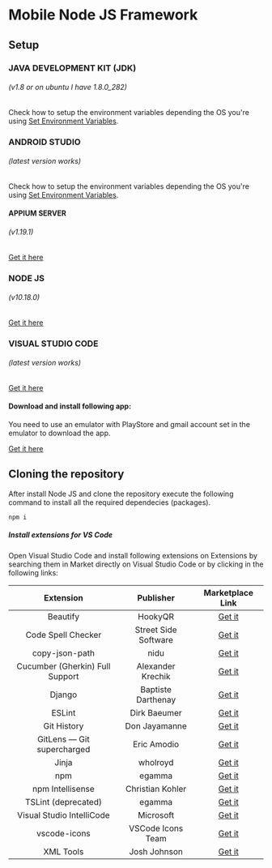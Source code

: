# Mobile Node JS Framework

## Setup 
### JAVA DEVELOPMENT KIT (JDK)
###### (_v1.8 or on ubuntu I have 1.8.0_282_)

Check how to setup the environment variables depending the OS you're using [Set Environment Variables](https://www.baeldung.com/java-home-on-windows-7-8-10-mac-os-x-linux).

### ANDROID STUDIO
###### (_latest version works_)

Check how to setup the environment variables depending the OS you're using [Set Environment Variables](https://medium.com/@rafael_toledo/preparing-your-android-environment-for-development-android-tutorials-pt-1-5f76ca2b8a32).

#### APPIUM SERVER
###### (_v1.19.1_)

[Get it here](https://github.com/appium/appium-desktop/releases/tag/v1.19.1)

### NODE JS
###### (_v10.18.0_)

[Get it here](https://nodejs.org/en/blog/release/v10.18.0/)

### VISUAL STUDIO CODE
###### (_latest version works_)

[Get it here](https://code.visualstudio.com/)


#### Download and install following app:

You need to use an emulator with PlayStore and gmail account set in the emulator to download the app.

[Get it here](https://play.google.com/store/apps/details?id=com.bizale.cobradorapp)

## Cloning the repository

After install Node JS and clone the repository execute the following command to install all the required dependecies (packages).
```
npm i
```

##### Install extensions for VS Code

Open Visual Studio Code and install following extensions on Extensions by searching them in Market directly on Visual Studio Code or by clicking in the following links:

| Extension  | Publisher  | Marketplace Link |
| :------------: |:---------------:| :-----:|
| Beautify | HookyQR | [Get it](https://marketplace.visualstudio.com/items?itemName=HookyQR.beautify) |
| Code Spell Checker | Street Side Software | [Get it](https://marketplace.visualstudio.com/items?itemName=streetsidesoftware.code-spell-checker) |
| copy-json-path | nidu | [Get it](https://marketplace.visualstudio.com/items?itemName=nidu.copy-json-path) |
| Cucumber (Gherkin) Full Support | Alexander Krechik | [Get it](https://marketplace.visualstudio.com/items?itemName=alexkrechik.cucumberautocomplete) |
| Django | Baptiste Darthenay | [Get it](https://marketplace.visualstudio.com/items?itemName=batisteo.vscode-django) |
| ESLint | Dirk Baeumer | [Get it](https://marketplace.visualstudio.com/items?itemName=dbaeumer.vscode-eslint) |
| Git History | Don Jayamanne | [Get it](https://marketplace.visualstudio.com/items?itemName=donjayamanne.githistory) |
| GitLens — Git supercharged | Eric Amodio | [Get it](https://marketplace.visualstudio.com/items?itemName=eamodio.gitlens) |
| Jinja | wholroyd | [Get it](https://marketplace.visualstudio.com/items?itemName=wholroyd.jinja) |
| npm | egamma | [Get it](https://marketplace.visualstudio.com/items?itemName=eg2.vscode-npm-script) |
| npm Intellisense | Christian Kohler | [Get it](https://marketplace.visualstudio.com/items?itemName=christian-kohler.npm-intellisense) |
| TSLint (deprecated) | egamma | [Get it](https://marketplace.visualstudio.com/items?itemName=eg2.tslint) |
| Visual Studio IntelliCode | Microsoft | [Get it](https://marketplace.visualstudio.com/items?itemName=VisualStudioExptTeam.vscodeintellicode) |
| vscode-icons | VSCode Icons Team | [Get it](https://marketplace.visualstudio.com/items?itemName=vscode-icons-team.vscode-icons) |
| XML Tools | Josh Johnson | [Get it](https://marketplace.visualstudio.com/items?itemName=DotJoshJohnson.xml) |


